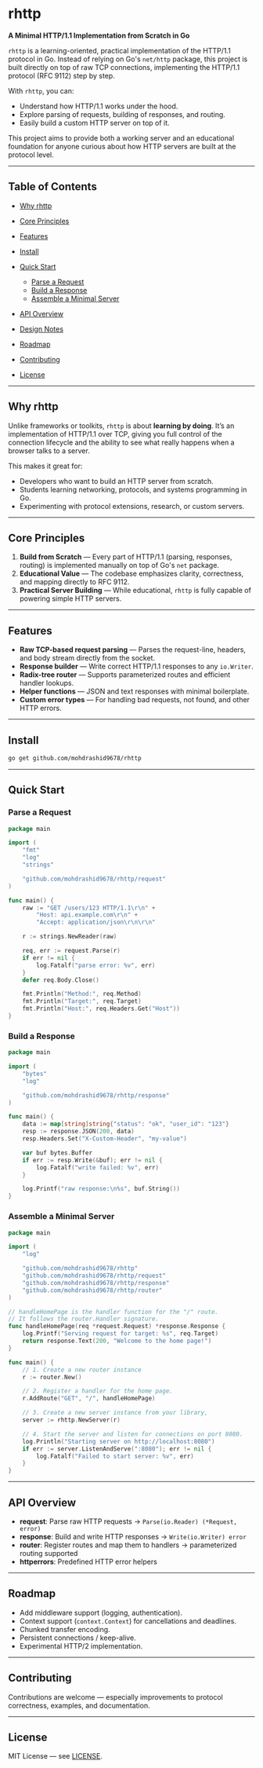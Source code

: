 # rhttp

**A Minimal HTTP/1.1 Implementation from Scratch in Go**

`rhttp` is a learning-oriented, practical implementation of the HTTP/1.1 protocol in Go. Instead of relying on Go's `net/http` package, this project is built directly on top of raw TCP connections, implementing the HTTP/1.1 protocol (RFC 9112) step by step.

With `rhttp`, you can:

- Understand how HTTP/1.1 works under the hood.
- Explore parsing of requests, building of responses, and routing.
- Easily build a custom HTTP server on top of it.

This project aims to provide both a working server and an educational foundation for anyone curious about how HTTP servers are built at the protocol level.

---

## Table of Contents

- [Why rhttp](#why-rhttp)
- [Core Principles](#core-principles)
- [Features](#features)
- [Install](#install)
- [Quick Start](#quick-start)

  - [Parse a Request](#parse-a-request)
  - [Build a Response](#build-a-response)
  - [Assemble a Minimal Server](#assemble-a-minimal-server)

- [API Overview](#api-overview)
- [Design Notes](#design-notes)
- [Roadmap](#roadmap)
- [Contributing](#contributing)
- [License](#license)

---

## Why rhttp

Unlike frameworks or toolkits, `rhttp` is about **learning by doing**. It’s an implementation of HTTP/1.1 over TCP, giving you full control of the connection lifecycle and the ability to see what really happens when a browser talks to a server.

This makes it great for:

- Developers who want to build an HTTP server from scratch.
- Students learning networking, protocols, and systems programming in Go.
- Experimenting with protocol extensions, research, or custom servers.

---

## Core Principles

1. **Build from Scratch** — Every part of HTTP/1.1 (parsing, responses, routing) is implemented manually on top of Go's `net` package.
2. **Educational Value** — The codebase emphasizes clarity, correctness, and mapping directly to RFC 9112.
3. **Practical Server Building** — While educational, `rhttp` is fully capable of powering simple HTTP servers.

---

## Features

- **Raw TCP-based request parsing** — Parses the request-line, headers, and body stream directly from the socket.
- **Response builder** — Write correct HTTP/1.1 responses to any `io.Writer`.
- **Radix-tree router** — Supports parameterized routes and efficient handler lookups.
- **Helper functions** — JSON and text responses with minimal boilerplate.
- **Custom error types** — For handling bad requests, not found, and other HTTP errors.

---

## Install

```bash
go get github.com/mohdrashid9678/rhttp
```

---

## Quick Start

### Parse a Request

```go
package main

import (
    "fmt"
    "log"
    "strings"

    "github.com/mohdrashid9678/rhttp/request"
)

func main() {
    raw := "GET /users/123 HTTP/1.1\r\n" +
        "Host: api.example.com\r\n" +
        "Accept: application/json\r\n\r\n"

    r := strings.NewReader(raw)

    req, err := request.Parse(r)
    if err != nil {
        log.Fatalf("parse error: %v", err)
    }
    defer req.Body.Close()

    fmt.Println("Method:", req.Method)
    fmt.Println("Target:", req.Target)
    fmt.Println("Host:", req.Headers.Get("Host"))
}
```

### Build a Response

```go
package main

import (
    "bytes"
    "log"

    "github.com/mohdrashid9678/rhttp/response"
)

func main() {
    data := map[string]string{"status": "ok", "user_id": "123"}
    resp := response.JSON(200, data)
    resp.Headers.Set("X-Custom-Header", "my-value")

    var buf bytes.Buffer
    if err := resp.Write(&buf); err != nil {
        log.Fatalf("write failed: %v", err)
    }

    log.Printf("raw response:\n%s", buf.String())
}
```

### Assemble a Minimal Server

```go
package main

import (
	"log"

	"github.com/mohdrashid9678/rhttp"
	"github.com/mohdrashid9678/rhttp/request"
	"github.com/mohdrashid9678/rhttp/response"
	"github.com/mohdrashid9678/rhttp/router"
)

// handleHomePage is the handler function for the "/" route.
// It follows the router.Handler signature.
func handleHomePage(req *request.Request) *response.Response {
	log.Printf("Serving request for target: %s", req.Target)
	return response.Text(200, "Welcome to the home page!")
}

func main() {
	// 1. Create a new router instance
	r := router.New()

	// 2. Register a handler for the home page.
	r.AddRoute("GET", "/", handleHomePage)

	// 3. Create a new server instance from your library,
	server := rhttp.NewServer(r)

	// 4. Start the server and listen for connections on port 8080.
	log.Println("Starting server on http://localhost:8080")
	if err := server.ListenAndServe(":8080"); err != nil {
		log.Fatalf("Failed to start server: %v", err)
	}
}
```

---

## API Overview

- **request**: Parse raw HTTP requests → `Parse(io.Reader) (*Request, error)`
- **response**: Build and write HTTP responses → `Write(io.Writer) error`
- **router**: Register routes and map them to handlers → parameterized routing supported
- **httperrors**: Predefined HTTP error helpers

---

## Roadmap

- Add middleware support (logging, authentication).
- Context support (`context.Context`) for cancellations and deadlines.
- Chunked transfer encoding.
- Persistent connections / keep-alive.
- Experimental HTTP/2 implementation.

---

## Contributing

Contributions are welcome — especially improvements to protocol correctness, examples, and documentation.

---

## License

MIT License — see [LICENSE](LICENSE).
